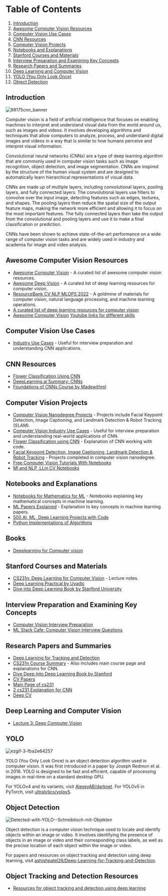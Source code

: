 # Table of Contents
1. [Introduction](#introduction)
2. [Awesome Computer Vision Resources](#awesome-computer-vision-resources)
3. [Computer Vision Use Cases](#computer-vision-use-cases)
4. [CNN Resources](#cnn-resources)
5. [Computer Vision Projects](#computer-vision-projects)
6. [Notebooks and Explanations](#notebooks-and-explanations)
7. [Stanford Courses and Materials](#stanford-courses-and-materials)
8. [Interview Preparation and Examining Key Concepts](#interview-preparation-and-examining-key-concepts)
9. [Research Papers and Summaries](#research-papers-and-summaries)
10. [Deep Learning and Computer Vision](#deep-learning-and-computer-vision)
11. [YOLO (You Only Look Once)](#yolo)
12. [Object Detection](#object-detection)

## Introduction

![89175cnn_banner](https://user-images.githubusercontent.com/110838853/226784233-75acbbcd-7162-4a02-a2da-6b113d293c5a.png)

Computer vision is a field of artificial intelligence that focuses on enabling machines to interpret and understand visual data from the world around us, such as images and videos. It involves developing algorithms and techniques that allow computers to analyze, process, and understand digital images and videos in a way that is similar to how humans perceive and interpret visual information.

Convolutional neural networks (CNNs) are a type of deep learning algorithm that are commonly used in computer vision tasks such as image recognition, object detection, and image segmentation. CNNs are inspired by the structure of the human visual system and are designed to automatically learn hierarchical representations of visual data.

CNNs are made up of multiple layers, including convolutional layers, pooling layers, and fully connected layers. The convolutional layers use filters to convolve over the input image, detecting features such as edges, textures, and shapes. The pooling layers then reduce the spatial size of the output feature maps, making the network more efficient and allowing it to focus on the most important features. The fully connected layers then take the output from the convolutional and pooling layers and use it to make a final classification or prediction.

CNNs have been shown to achieve state-of-the-art performance on a wide range of computer vision tasks and are widely used in industry and academia for image and video analysis.

## Awesome Computer Vision Resources

- [Awesome Computer Vision](https://github.com/jbhuang0604/awesome-computer-vision) - A curated list of awesome computer vision resources.
- [Awesome Deep Vision](https://github.com/kjw0612/awesome-deep-vision) - A curated list of deep learning resources for computer vision.
- [ResourceBank CV NLP MLOPS 2022](https://github.com/ashishpatel26/ResourceBank_CV_NLP_MLOPS_2022) - A goldmine of materials for computer vision, natural language processing, and machine learning operations.
- [A curated list of deep learning resources for computer vision](https://github.com/kjw0612/awesome-deep-vision)
- [Awesome Computer Vision](https://github.com/jbhuang0604/awesome-computer-vision)
[Youtube links for different skills](https://github.com/dair-ai/ML-YouTube-Courses)
## Computer Vision Use Cases

- [Industry Use Cases](https://github.com/ashishpatel26/Computer-Vision-Industry-Use-Cases) - Useful for interview preparation and understanding CNN applications.

## CNN Resources

- [Flower Classification Using CNN](https://copyassignment.com/flower-classification-using-cnn/)
- [DeepLearning.ai Summary: CNNs](https://github.com/Avik-Jain/DeepLearning.ai-Summary/tree/master/4-%20Convolutional%20Neural%20Networks)
- [Foundations of CNNs Course by Madewithml](https://madewithml.com/courses/foundations/convolutional-neural-networks/)

## Computer Vision Projects

- [Computer Vision Nanodegree Projects](https://github.com/AnshuTrivedi/Computer-Vision-nanodegree-projects) - Projects include Facial Keypoint Detection, Image Captioning, and Landmark Detection & Robot Tracking (SLAM).
- [Computer Vision Industry Use Cases](https://github.com/ashishpatel26/Computer-Vision-Industry-Use-Cases) - Useful for interview preparation and understanding real-world applications of CNN.
- [Flower Classification using CNN](https://copyassignment.com/flower-classification-using-cnn/) - Explanation of CNN working with code.
- [Facial Keypoint Detection, Image Captioning, Landmark Detection & Robot Tracking](https://github.com/AnshuTrivedi/Computer-Vision-nanodegree-projects) - Projects completed in computer vision nanodegree.
- [Free Computer Vision Tutorials With Notebooks](https://github.com/roboflow/notebooks)
- [Ml and NLP ,LLm,CV Notebooks](https://github.com/dair-ai/ML-Notebooks)

## Notebooks and Explanations

- [Notebooks for Mathematics for ML](https://github.com/dair-ai/Mathematics-for-ML) - Notebooks explaining key mathematical concepts in machine learning.
- [ML Papers Explained](https://github.com/dair-ai/ML-Papers-Explained) - Explanation to key concepts in machine learning papers.
- [500 AI, ML, Deep Learning Projects with Code](https://github.com/ashishpatel26/500-AI-Machine-learning-Deep-learning-Computer-vision-NLP-Projects-with-code)
- [Python Implementations of Algorithms](https://github.com/TheAlgorithms/Python)

## Books 
- [Deeplearning for Computer vision](https://bayanbox.ir/view/5130918188419813120/Adrian-Rosebrock-Deep-Learning-for.pdf)

## Stanford Courses and Materials

- [CS231n: Deep Learning for Computer Vision](https://cs231n.github.io/convolutional-networks/) - Lecture notes.
- [Deep Learning Practical by Uvadlc](https://uvadlc-notebooks.readthedocs.io/en/latest/tutorial_notebooks/tutorial3/Activation_Functions.html)
- [Dive into Deep Learning Book by Stanford University](https://d2l.ai/d2l-en.pdf)

## Interview Preparation and Examining Key Concepts

- [Computer Vision Interview Preparation](https://github.com/Praveen76/Computer-Vision-Interview-Preparation/tree/main)
- [ML Stack Cafe: Computer Vision Interview Questions](https://www.mlstack.cafe/blog/computer-vision-interview-questions)



## Research Papers and Summaries

- [Deep Learning for Tracking and Detection](https://github.com/abhineet123/Deep-Learning-for-Tracking-and-Detection)
- [CS231n Course Summary](https://github.com/mbadry1/CS231n-2017-Summary) - Also includes main course page and explanations for CNN.
- [Dive Deep Into Deep Learning Book by Stanford](https://d2l.ai/d2l-en.pdf)
- [CV Papers](https://github.com/abhineet123/Deep-Learning-for-Tracking-and-Detection)
- [Main Page of cs231](https://cs231n.github.io/)
- [2 cs231 Explanation for CNN](https://cs231n.github.io/convolutional-networks/#norm)
- [Deep CV](https://dair-ai.notion.site/Lecture-3-Deep-Computer-Vision-e43a17b50f7e4b5f8393c070b22340a3)

## Deep Learning and Computer Vision

- [Lecture 3: Deep Computer Vision](https://dair-ai.notion.site/Lecture-3-Deep-Computer-Vision-e43a17b50f7e4b5f8393c070b22340a3)

## YOLO

![ezgif-3-fba2e64257](https://user-images.githubusercontent.com/110838853/226788844-c8ea00fd-85f3-4a4a-8fe5-7b47c078a27a.jpg)

YOLO (You Only Look Once) is an object detection algorithm used in computer vision. It was first introduced in a paper by Joseph Redmon et al. in 2016. YOLO is designed to be fast and efficient, capable of processing images in real-time on a standard desktop GPU.

For YOLOv4 and its variants, visit [AlexeyAB/darknet](https://github.com/AlexeyAB/darknet).
For YOLOv5 in PyTorch, visit [ultralytics/yolov5](https://github.com/ultralytics/yolov5).


## Object Detection

![Detected-with-YOLO--Schreibtisch-mit-Objekten](https://user-images.githubusercontent.com/110838853/226789288-7c81f8c1-b0a0-4a93-96a4-3f2ed8e3911e.jpg)

Object detection is a computer vision technique used to locate and identify objects within an image or video. It involves identifying the presence of objects in an image or video and their corresponding class labels, as well as the precise location of each object within the image or video.

For papers and resources on object tracking and detection using deep learning, visit [ashishpatel26/Deep-Learning-for-Tracking-and-Detection](https://github.com/ashishpatel26/Deep-Learning-for-Tracking-and-Detection).


## Object Tracking and Detection Resources

- [Resources for object tracking and detection using deep learning](https://github.com/abhineet123/Deep-Learning-for-Tracking-and-Detection)

